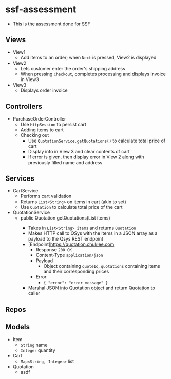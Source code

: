 # ssf-assessment

- This is the assessment done for SSF

## Views

- View1
  - Add items to an order; when `Next` is pressed, View2 is displayed
- View2
  - Lets customer enter the order's shipping address
  - When pressing `Checkout`, completes processing and displays invoice in View3
- View3
  - Displays order invoice

## Controllers

- PurchaseOrderController
  - Use `HttpSession` to persist cart
  - Adding items to cart
  - Checking out
    - Use `QuotationService.getQuotations()` to calculate total price of cart
    - Display info in View 3 and clear contents of cart
    - If error is given, then display error in View 2 along with previously filled name and address

## Services

- CartService
  - Performs cart validation
  - Returns `List<String>` on items in cart (akin to set)
  - Use `Quotation` to calculate total price of the cart
- QuotationService
  - public Quotation getQuotations(List<String> items)
    - Takes in `List<String> items` and returns `Quotation`
    - Makes HTTP call to QSys with the items in a JSON array as a payload to the Qsys REST endpoint
    - [Endpoint]<https://quotation.chuklee.com>
      - Response `200 OK`
      - Content-Type `application/json`
      - Payload
        - Object containing `quoteId`, `quotations` containing items and their corresponding prices
      - Error
        - `{ "error": "error message" }`
    - Marshal JSON into Quotation object and return Quotation to caller

## Repos

## Models

- Item
  - `String` name
  - `Integer` quantity
- Cart
  - `Map<String, Integer>` list
- Quotation
  - asdf

